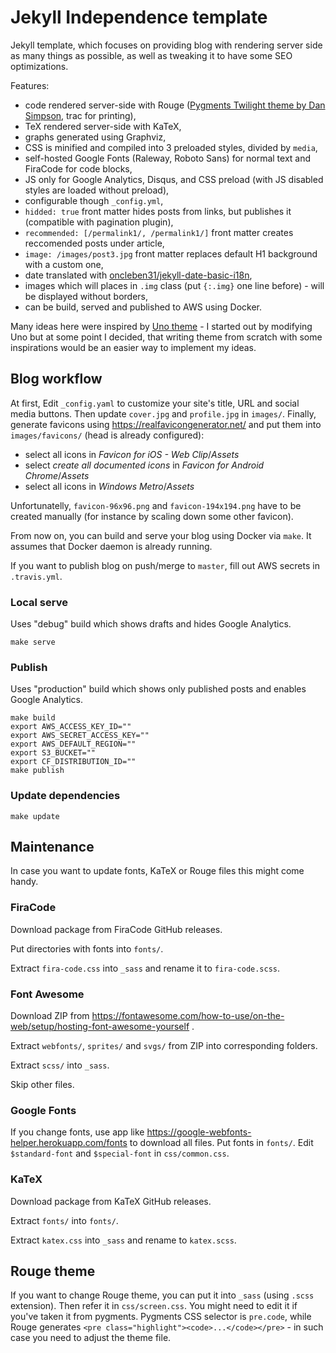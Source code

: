 # Jekyll Independence template

Jekyll template, which focuses on providing blog with rendering server side
as many things as possible, as well as tweaking it to have some SEO optimizations.

Features:

 * code rendered server-side with Rouge ([Pygments Twilight theme by Dan Simpson](https://gist.github.com/dansimpson/803005), trac for printing),
 * TeX rendered server-side with KaTeX,
 * graphs generated using Graphviz,
 * CSS is minified and compiled into 3 preloaded styles, divided by `media`,
 * self-hosted Google Fonts (Raleway, Roboto Sans) for normal text and FiraCode for code blocks,
 * JS only for Google Analytics, Disqus, and CSS preload (with JS disabled styles are loaded without preload),
 * configurable though `_config.yml`,
 * `hidded: true` front matter hides posts from links, but publishes it (compatible with pagination plugin),
 * `recommended: [/permalink1/, /permalink1/]` front matter creates reccomended posts under article,
 * `image: /images/post3.jpg` front matter replaces default H1 background with a custom one,
 * date translated with [oncleben31/jekyll-date-basic-i18n](https://github.com/oncleben31/jekyll-date-basic-i18n),
 * images which will places in `.img` class (put `{:.img}` one line before) - will be displayed without borders,
 * can be build, served and published to AWS using Docker.

Many ideas here were inspired by [Uno theme](https://github.com/joshgerdes/jekyll-uno) -
I started out by modifying Uno but at some point I decided, that writing theme
from scratch with some inspirations would be an easier way to implement my ideas.

## Blog workflow

At first, Edit `_config.yaml` to customize your site's title, URL and social media buttons.
Then update `cover.jpg` and `profile.jpg` in `images/`.
Finally, generate favicons using https://realfavicongenerator.net/ and put them
into `images/favicons/` (head is already configured):

 * select all icons in *Favicon for iOS - Web Clip*/*Assets*
 * select *create all documented icons* in *Favicon for Android Chrome*/*Assets*
 * select all icons in *Windows Metro*/*Assets*

Unfortunatelly, `favicon-96x96.png` and `favicon-194x194.png` have to be created manually
(for instance by scaling down some other favicon).

From now on, you can build and serve your blog using Docker via `make`.
It assumes that Docker daemon is already running.

If you want to publish blog on push/merge to `master`, fill out AWS secrets in `.travis.yml`.

### Local serve

Uses "debug" build which shows drafts and hides Google Analytics.

    make serve

### Publish

Uses "production" build which shows only published posts and enables Google Analytics.

    make build
    export AWS_ACCESS_KEY_ID=""
    export AWS_SECRET_ACCESS_KEY=""
    export AWS_DEFAULT_REGION=""
    export S3_BUCKET=""
    export CF_DISTRIBUTION_ID=""
    make publish

### Update dependencies

    make update

## Maintenance

In case you want to update fonts, KaTeX or Rouge files this might come handy.

### FiraCode

Download package from FiraCode GitHub releases.

Put directories with fonts into `fonts/`.

Extract `fira-code.css` into `_sass` and rename it to `fira-code.scss`.

### Font Awesome

Download ZIP from https://fontawesome.com/how-to-use/on-the-web/setup/hosting-font-awesome-yourself .

Extract `webfonts/`, `sprites/` and `svgs/` from ZIP into corresponding folders.

Extract `scss/`  into `_sass`.

Skip other files.

### Google Fonts

If you change fonts, use app like https://google-webfonts-helper.herokuapp.com/fonts to download
all files. Put fonts in `fonts/`. Edit `$standard-font` and `$special-font` in `css/common.css`.

### KaTeX

Download package from KaTeX GitHub releases.

Extract `fonts/` into `fonts/`.

Extract `katex.css` into `_sass` and rename to `katex.scss`.

## Rouge theme

If you want to change Rouge theme, you can put it into `_sass` (using `.scss` extension).
Then refer it in `css/screen.css`. You might need to edit it if you've taken it from pygments.
Pygments CSS selector is `pre.code`, while Rouge generates
`<pre class="highlight"><code>...</code></pre>` - in such case you need to adjust the theme file.
